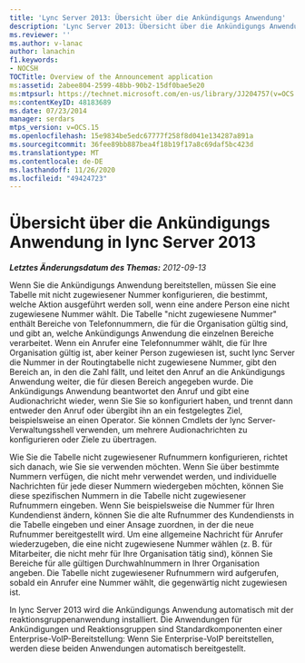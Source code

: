 ```yaml
---
title: 'Lync Server 2013: Übersicht über die Ankündigungs Anwendung'
description: 'Lync Server 2013: Übersicht über die Ankündigungs Anwendung.'
ms.reviewer: ''
ms.author: v-lanac
author: lanachin
f1.keywords:
- NOCSH
TOCTitle: Overview of the Announcement application
ms:assetid: 2abee804-2599-48bb-90b2-15df0bae5e20
ms:mtpsurl: https://technet.microsoft.com/en-us/library/JJ204757(v=OCS.15)
ms:contentKeyID: 48183689
ms.date: 07/23/2014
manager: serdars
mtps_version: v=OCS.15
ms.openlocfilehash: 15e9834be5edc67777f258f8d041e134287a891a
ms.sourcegitcommit: 36fee89bb887bea4f18b19f17a8c69daf5bc423d
ms.translationtype: MT
ms.contentlocale: de-DE
ms.lasthandoff: 11/26/2020
ms.locfileid: "49424723"
---
```

# <a name="overview-of-the-announcement-application-in-lync-server-2013"></a>Übersicht über die Ankündigungs Anwendung in lync Server 2013

<div data-xmlns="http://www.w3.org/1999/xhtml">

<div class="topic" data-xmlns="http://www.w3.org/1999/xhtml" data-msxsl="urn:schemas-microsoft-com:xslt" data-cs="https://msdn.microsoft.com/">

<div data-asp="https://msdn2.microsoft.com/asp">



</div>

<div id="mainSection">

<div id="mainBody">

<span> </span>

_**Letztes Änderungsdatum des Themas:** 2012-09-13_

Wenn Sie die Ankündigungs Anwendung bereitstellen, müssen Sie eine Tabelle mit nicht zugewiesener Nummer konfigurieren, die bestimmt, welche Aktion ausgeführt werden soll, wenn eine andere Person eine nicht zugewiesene Nummer wählt. Die Tabelle "nicht zugewiesene Nummer" enthält Bereiche von Telefonnummern, die für die Organisation gültig sind, und gibt an, welche Ankündigungs Anwendung die einzelnen Bereiche verarbeitet. Wenn ein Anrufer eine Telefonnummer wählt, die für Ihre Organisation gültig ist, aber keiner Person zugewiesen ist, sucht lync Server die Nummer in der Routingtabelle nicht zugewiesene Nummer, gibt den Bereich an, in den die Zahl fällt, und leitet den Anruf an die Ankündigungs Anwendung weiter, die für diesen Bereich angegeben wurde. Die Ankündigungs Anwendung beantwortet den Anruf und gibt eine Audionachricht wieder, wenn Sie Sie so konfiguriert haben, und trennt dann entweder den Anruf oder übergibt ihn an ein festgelegtes Ziel, beispielsweise an einen Operator. Sie können Cmdlets der lync Server-Verwaltungsshell verwenden, um mehrere Audionachrichten zu konfigurieren oder Ziele zu übertragen.

Wie Sie die Tabelle nicht zugewiesener Rufnummern konfigurieren, richtet sich danach, wie Sie sie verwenden möchten. Wenn Sie über bestimmte Nummern verfügen, die nicht mehr verwendet werden, und individuelle Nachrichten für jede dieser Nummern wiedergeben möchten, können Sie diese spezifischen Nummern in die Tabelle nicht zugewiesener Rufnummern eingeben. Wenn Sie beispielsweise die Nummer für Ihren Kundendienst ändern, können Sie die alte Rufnummer des Kundendiensts in die Tabelle eingeben und einer Ansage zuordnen, in der die neue Rufnummer bereitgestellt wird. Um eine allgemeine Nachricht für Anrufer wiederzugeben, die eine nicht zugewiesene Nummer wählen (z. B. für Mitarbeiter, die nicht mehr für Ihre Organisation tätig sind), können Sie Bereiche für alle gültigen Durchwahlnummern in Ihrer Organisation angeben. Die Tabelle nicht zugewiesener Rufnummern wird aufgerufen, sobald ein Anrufer eine Nummer wählt, die gegenwärtig nicht zugewiesen ist.

In lync Server 2013 wird die Ankündigungs Anwendung automatisch mit der reaktionsgruppenanwendung installiert. Die Anwendungen für Ankündigungen und Reaktionsgruppen sind Standardkomponenten einer Enterprise-VoIP-Bereitstellung: Wenn Sie Enterprise-VoIP bereitstellen, werden diese beiden Anwendungen automatisch bereitgestellt.

</div>

<span> </span>

</div>

</div>

</div>


